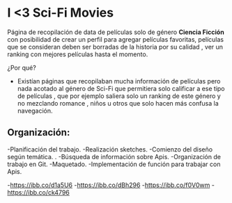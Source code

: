 # I <3 Sci-Fi Movies
Página de recopilación de data de películas solo de género **Ciencia Ficción** con posibilidad de crear un perfil para agregar películas favoritas, películas que se consideran deben ser borradas de la historia por su calidad , ver un ranking con mejores películas hasta el momento.

¿Por qué?
- Existían páginas que recopilaban mucha información de películas pero nada acotado al género de Sci-Fi que permitiera solo calificar a ese tipo de películas , que por ejemplo saliera solo un ranking de este género y no mezclando romance , niños u otros que solo hacen más confusa la navegación.

## Organización:

-Planificación del trabajo.
-Realización sketches.
-Comienzo del diseño según temática. .
-Búsqueda de información sobre Apis.
-Organización de trabajo en Git.
-Maquetado.
-Implementación de función para trabajar con Apis.

-https://ibb.co/d1a5U6
-https://ibb.co/dBh296
-https://ibb.co/f0V0wm
-https://ibb.co/ck4796

## 

## 

###